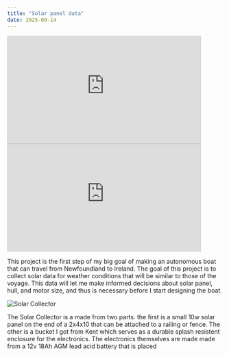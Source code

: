 ```yaml
---
title: "Solar panel data"
date: 2025-09-14
---
```

<iframe width="450" height="250" style="border: 1px solid #cccccc;"
src="https://thingspeak.mathworks.com/channels/2937156/charts/2?bgcolor=%23ffffff&color=%23d62020&dynamic=true&results=100&title=Power&type=column&yaxis=Power+%28w%29">
</iframe>
<iframe width="450" height="250" style="border: 1px solid #cccccc;"
src="https://thingspeak.mathworks.com/channels/2937156/charts/1?bgcolor=%23ffffff&color=%23d62020&dynamic=true&results=1000&title=Battery+Voltage&type=line&yaxismax=14&yaxismin=10&yaxis=Battery+Voltage+%28V%29">
</iframe>

This project is the first step of my big goal of making an autonomous boat that can travel from Newfoundland to Ireland. The goal of this project is to collect solar data for weather conditions that will be similar to those of the voyage. This data will let me make informed decisions about solar panel, hull, and motor size, and thus is necessary before I start designing the boat. 

![Solar Collector](https://github.com/user-attachments/assets/1e498280-6fe4-4448-99d6-fa8bba60896f)

The Solar Collector is a made from two parts. the first is a small 10w solar panel on the end of a 2x4x10 that can be attached to a railing or fence. The other is a bucket I got from Kent which serves as a durable splash resistent enclosure for the electronics. The electronics themselves are made made from a 12v 18Ah AGM lead acid battery that is placed 


